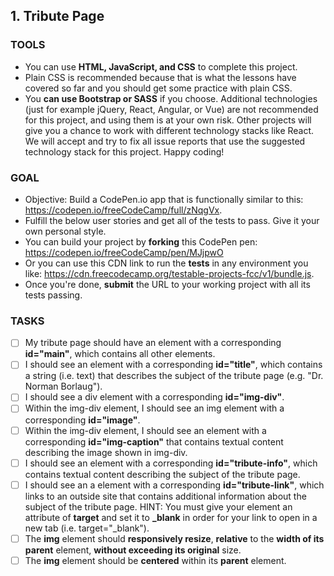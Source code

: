 ## 1. Tribute Page
### TOOLS
* You can use **HTML, JavaScript, and CSS** to complete this project.
* Plain CSS is recommended because that is what the lessons have covered so far and you should get some practice with plain CSS.
* You **can use Bootstrap or SASS** if you choose. Additional technologies (just for example jQuery, React, Angular, or Vue) are not recommended for this project, and using them is at your own risk. Other projects will give you a chance to work with different technology stacks like React. We will accept and try to fix all issue reports that use the suggested technology stack for this project. Happy coding!

### GOAL
* Objective: Build a CodePen.io app that is functionally similar to this: <https://codepen.io/freeCodeCamp/full/zNqgVx>.
* Fulfill the below user stories and get all of the tests to pass. Give it your own personal style.
* You can build your project by **forking** this CodePen pen: <https://codepen.io/freeCodeCamp/pen/MJjpwO>
* Or you can use this CDN link to run the **tests** in any environment you like: <https://cdn.freecodecamp.org/testable-projects-fcc/v1/bundle.js>.
* Once you're done, **submit** the URL to your working project with all its tests passing.

### TASKS
- [ ] My tribute page should have an element with a corresponding **id="main"**, which contains all other elements.
- [ ] I should see an element with a corresponding **id="title"**, which contains a string (i.e. text) that describes the subject of the tribute page (e.g. "Dr. Norman Borlaug").
- [ ] I should see a div element with a corresponding **id="img-div"**.
- [ ] Within the img-div element, I should see an img element with a corresponding **id="image"**.
- [ ] Within the img-div element, I should see an element with a corresponding **id="img-caption"** that contains textual content describing the image shown in img-div.
- [ ] I should see an element with a corresponding **id="tribute-info"**, which contains textual content describing the subject of the tribute page.
- [ ] I should see an a element with a corresponding **id="tribute-link"**, which links to an outside site that contains additional information about the subject of the tribute page. HINT: You must give your element an attribute of **target** and set it to **_blank** in order for your link to open in a new tab (i.e. target="_blank").
- [ ] The **img** element should **responsively resize**, **relative** to the **width of its parent** element, **without exceeding its original** size.
- [ ] The **img** element should be **centered** within its **parent** element.